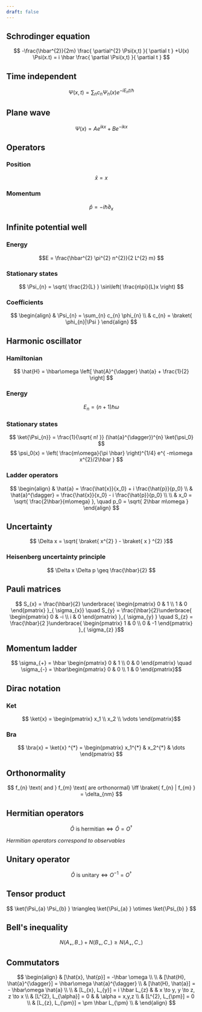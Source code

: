 ```yaml
---
draft: false
---
```


## Schrodinger equation

$$ -\frac{\hbar^{2}}{2m} \frac{ \partial^{2} \Psi(x,t)  }{ \partial t } +U(x) \Psi(x.t) = i \hbar \frac{ \partial \Psi(x,t) }{ \partial t } $$

## Time independent 

$$ \Psi(x,t) = \sum_{n} c_{n} \Psi_{n} (x) e^{ -i E_{n}t/\hbar } $$ 
## Plane wave 

$$ \Psi(x) = A e^{ ikx } + B e^{ -ikx } $$ 
## Operators

### Position

$$ \hat{x} = x $$

### Momentum 

$$ \hat{p} = -i \hbar \partial_{x} $$

## Infinite potential well

### Energy 

$$E = \frac{\hbar^{2} \pi^{2} n^{2}}{2 L^{2} m} $$

### Stationary states 

$$ \Psi_{n} = \sqrt{ \frac{2}{L} } \sin\left( \frac{n\pi}{L}x \right) $$

### Coefficients 

$$ 
\begin{align}
 & \Psi_{n} = \sum_{n} c_{n} \phi_{n} \\
 & c_{n} = \braket{ \phi_{n}|\Psi } 
\end{align}
$$

## Harmonic oscillator

### Hamiltonian 

$$ \hat{H} = \hbar\omega \left[ \hat{A}^{\dagger} \hat{a} + \frac{1}{2} \right] $$ 
### Energy 

$$ E_{n} = (n + 1) \hbar \omega $$ 
### Stationary states 

$$ \ket{\Psi_{n}} = \frac{1}{\sqrt{ n! }} (\hat{a}^{\dagger})^{n} \ket{\psi_0}  $$ $$ \psi_0(x) = \left( \frac{m\omega}{\pi \hbar} \right)^{1/4} e^{ -m\omega x^{2}/2\hbar } $$
### Ladder operators 

$$ \begin{align}
& \hat{a} = \frac{\hat{x}}{x_0} + i \frac{\hat{p}}{p_0} \\
& \hat{a}^{\dagger} = \frac{\hat{x}}{x_0} - i \frac{\hat{p}}{p_0} \\
 \\
& x_0 = \sqrt{ \frac{2\hbar}{m\omega} }, \quad p_0 = \sqrt{ 2\hbar m\omega }
\end{align} $$ 
## Uncertainty

$$ \Delta x = \sqrt{ \braket{ x^{2} } - \braket{ x } ^{2} }$$

### Heisenberg uncertainty principle 

$$ \Delta x \Delta p \geq \frac{\hbar}{2} $$ 

## Pauli matrices 

$$ S_{x} = \frac{\hbar}{2} \underbrace{ \begin{pmatrix}
0 & 1 \\
1 & 0
\end{pmatrix} }_{ \sigma_{x}} \quad S_{y} = \frac{\hbar}{2}\underbrace{ \begin{pmatrix}
0 & -i \\
i & 0
\end{pmatrix} }_{ \sigma_{y} } \quad S_{z} = \frac{\hbar}{2 }\underbrace{ \begin{pmatrix}
1 & 0 \\
0 & -1
\end{pmatrix} }_{ \sigma_{z} }$$

## Momentum ladder 

$$ \sigma_{+} = \hbar \begin{pmatrix}
0 & 1 \\
0 & 0
\end{pmatrix} \quad \sigma_{-} = \hbar\begin{pmatrix}
0 & 0 \\
1 & 0
\end{pmatrix}$$

## Dirac notation

### Ket 

$$ \ket{x} = \begin{pmatrix}
x_1 \\
x_2 \\
\vdots
\end{pmatrix}$$

### Bra 

$$ \bra{x} = \ket{x} ^{*} = \begin{pmatrix}
x_1^{*} & x_2^{*} & \dots
\end{pmatrix} $$

## Orthonormality 

$$ f_{n} \text{ and } f_{m} \text{  are orthonormal} \iff \braket{ f_{n} | f_{m} } = \delta_{nm} $$

## Hermitian operators 

$$ \hat{O} \text{ is hermitian} \iff \hat{O} = O ^{\dagger} $$

*Hermitian operators correspond to observables*

## Unitary operator 

$$ \hat{O} \text{ is unitary} \iff O^{-1} = O^{\dagger} $$

## Tensor product 

$$ \ket{\Psi_{a} \Psi_{b} } \triangleq \ket{\Psi_{a} } \otimes \ket{\Psi_{b} }  $$ 
## Bell's inequality 

$$ N(A_{+}, B_{-}) + N(B_{+}, C_{-} ) \geq N(A_{+}, C_{-}) $$ 
## Commutators 
$$
\begin{align}
 & [\hat{x}, \hat{p}] = -\hbar \omega \\
 \\
 & [\hat{H}, \hat{a}^{\dagger}] = \hbar\omega \hat{a}^{\dagger} \\
 & [\hat{H}, \hat{a}] = - \hbar\omega \hat{a} \\
 \\
 & [L_{x}, L_{y}] = i \hbar L_{z}  &  &  x \to y, y \to z, z \to x \\
 & [L^{2}, L_{\alpha}] = 0  &  &  \alpha = x,y,z \\
 & [L^{2}, L_{\pm}] = 0 \\
 & [L_{z}, L_{\pm}] = \pm \hbar L_{\pm} \\
 & 
\end{align}
$$